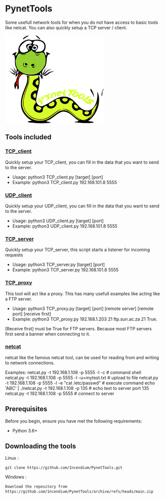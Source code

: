 # PynetTools
Some usefull network tools for when you do not have access to basic tools like netcat. You can also quickly setup a TCP server / client.

<img src="Images/snake.png">

## Tools included
### [TCP_client](https://github.com/1ncendium/PynetTools/blob/main/PynetTools/TCP_client.py)
Quickly setup your TCP_client, you can fill in the data that you want to send to the server.
- Usage: python3 TCP_client.py [target] [port]
- Example: python3 TCP_client.py 192.168.101.8 5555

### [UDP_client](https://github.com/1ncendium/PynetTools/blob/main/PynetTools/UDP_client.py)
Quickly setup your UDP_client, you can fill in the data that you want to send to the server.
- Usage: python3 UDP_client.py [target] [port]
- Example: python3 UDP_client.py 192.168.101.8 5555

### [TCP_server](https://github.com/1ncendium/PynetTools/blob/main/PynetTools/TCP_server.py)
Quickly setup your TCP_server, this script starts a listener for incoming requests
- Usage: python3 TCP_server.py [target] [port]
- Example: python3 TCP_server.py 192.168.101.8 5555

### [TCP_proxy](https://github.com/1ncendium/PynetTools/blob/main/PynetTools/TCP_proxy.py)
This tool will act like a proxy. This has many usefull examples like acting like a FTP server.
- Usage: python3 TCP_proxy.py [target] [port] [remote server] [remote port] [receive first]
- Example: python3 TCP_proxy.py 192.168.1.203 21 ftp.sun.ac.za 21 True.

[Receive first] must be True for FTP servers. Because most FTP servers first send a banner when connecting to it.

### [netcat](https://github.com/1ncendium/PynetTools/blob/main/PynetTools/netcat.py)
netcat like the famous netcat tool, can be used for reading from and writing to network connections.

Examples:
            netcat.py -t 192.168.1.108 -p 5555 -l -c # command shell
            netcat.py -t 192.168.1.108 -p 5555 -l -u=mytest.txt # upload to file
            netcat.py -t 192.168.1.108 -p 5555 -l -e \"cat /etc/passwd\" # execute command
            echo 'ABC' | ./netcat.py -t 192.168.1.108 -p 135 # echo text to server port 135
            netcat.py -t 192.168.1.108 -p 5555 # connect to server

## Prerequisites
Before you begin, ensure you have met the following requirements:

- Python 3.6+

## Downloading the tools

Linux :
```
git clone https://github.com/1ncendium/PynetTools.git
```
Windows :
```
Download the repository from https://github.com/1ncendium/PynetTools/archive/refs/heads/main.zip
```
